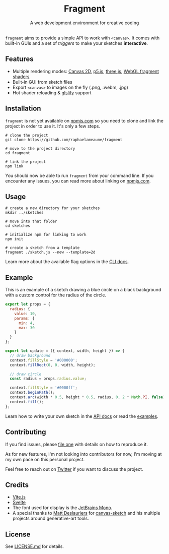 <h1 align="center">Fragment</h1>
<div align="center">A web development environment for creative coding</div>
<br>

`fragment` aims to provide a simple API to work with `<canvas>`. It comes with built-in GUIs and a set of *triggers* to make your sketches **interactive**.

## Features

- Multiple rendering modes: [Canvas 2D](https://developer.mozilla.org/en-US/docs/Web/API/Canvas_API), [p5.js](https://github.com/processing/p5.js/), [three.js](https://github.com/mrdoob/three.js/), [WebGL fragment shaders](https://developer.mozilla.org/en-US/docs/Web/API/WebGLShader)
- Built-in GUI from sketch files
- Export `<canvas>` to images on the fly (.png, .webm, .jpg)
- Hot shader reloading & [glslify](https://github.com/glslify/glslify) support

## Installation

`fragment` is not yet available on [npmjs.com](npmjs.com) so you need to clone and link the project in order to use it. It's only a few steps.

```
# clone the project
git clone https://github.com/raphaelameaume/fragment

# move to the project directory
cd fragment

# link the project
npm link
``` 

You should now be able to run `fragment` from your command line. If you encounter any issues, you can read more about linking on [npmjs.com](https://docs.npmjs.com/cli/v8/commands/npm-link).

## Usage

```
# create a new directory for your sketches
mkdir ../sketches

# move into that folder
cd sketches

# initialize npm for linking to work
npm init

# create a sketch from a template
fragment ./sketch.js --new --template=2d
```

Learn more about the available flag options in the [CLI docs](./docs/API.md#cli).

## Example

This is an example of a sketch drawing a blue circle on a black background with a custom control for the radius of the circle.

```js
export let props = {
  radius: {
    value: 10,
    params: {
      min: 4,
      max: 30
    }
  }
};

export let update = ({ context, width, height }) => {
  // draw background
  context.fillStyle = '#000000';
  context.fillRect(0, 0, width, height);

  // draw circle
  const radius = props.radius.value;

  context.fillStyle = '#0000ff';
  context.beginPath();
  context.arc(width * 0.5, height * 0.5, radius, 0, 2 * Math.PI, false);
  context.fill();
};
```

Learn how to write your own sketch in the [API docs](./docs/API.md#sketch) or read the [examples](./examples/).

## Contributing

If you find issues, please [file one](https://github.com/raphaelameaume/fragment/issues) with details on how to reproduce it.

As for new features, I'm not looking into contributors for now, I'm moving at my own pace on this personal project.

Feel free to reach out on [Twitter](https://twitter.com/raphaelameaume) if you want to discuss the project.

## Credits

- [Vite.js](https://vitejs.dev/)
- [Svelte](https://svelte.dev/)
- The font used for display is the [JetBrains Mono](https://www.jetbrains.com/lp/mono/).
- A special thanks to [Matt Deslauriers](https://www.mattdesl.com/) for [canvas-sketch](https://github.com/mattdesl/canvas-sketch) and his multiple projects around generative-art tools.

## License

See [LICENSE.md](./LICENSE.md) for details.
